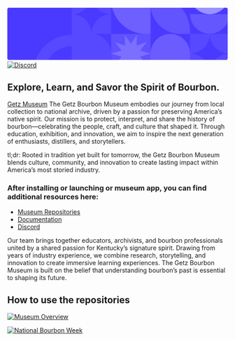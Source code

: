 ![Museum_Banner](https://github.com/bourbon-museum/.github/blob/main/Assets/Profile-Banner-TEMP.png)
[![Discord](https://img.shields.io/discord/842853727606013963?&logo=discord&logoColor=white&label=Discord&link=https%3A%2F%2Fdiscord.gg%2FFD6MfaXXp)](https://discord.gg/FD6MfaXXp)

<h2>Explore, Learn, and Savor the Spirit of Bourbon.</h2>

[Getz Museum](https://www.getzmuseum.com/) The Getz Bourbon Museum embodies our journey from local collection to national archive, driven by a passion for preserving America’s native spirit. Our mission is to protect, interpret, and share the history of bourbon—celebrating the people, craft, and culture that shaped it. Through education, exhibition, and innovation, we aim to inspire the next generation of enthusiasts, distillers, and storytellers.

tl;dr: Rooted in tradition yet built for tomorrow, the Getz Bourbon Museum blends culture, community, and innovation to create lasting impact within America’s most storied industry.

<h3>After installing or launching or museum app, you can find additional resources here:</h3>

*  [Museum Repositories](https://github.com/orgs/bourbon-museum/repositories)
*  [Documentation](https://www.getzmuseum.com/wiki)
*  [Discord](https://discord.gg/bourbonmuseum)

Our team brings together educators, archivists, and bourbon professionals united by a shared passion for Kentucky’s signature spirit. Drawing from years of industry experience, we combine research, storytelling, and innovation to create immersive learning experiences. The Getz Bourbon Museum is built on the belief that understanding bourbon’s past is essential to shaping its future.

<h2>How to use the repositories</h2>

[![Museum Overview](https://img.youtube.com/vi/p7-E3SUxNaM9wLdo/0.jpg)](https://youtu.be/aZAkRGGV-pE?si=p7-E3SUxNaM9wLdo)

[![National Bourbon Week](https://img.youtube.com/vi/oFuqdWXkSCOd8IVUo/0.jpg)](https://youtu.be/RI8XncBkDis?si=oFuqdWXkSCOd8IVU)